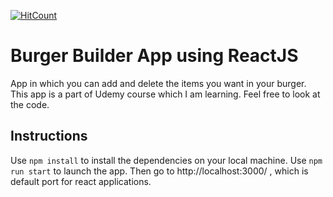 [![HitCount](http://hits.dwyl.com/TheRealMentor/react-burger-builder.svg)](http://hits.dwyl.com/TheRealMentor/react-burger-builder)

# Burger Builder App using ReactJS

App in which you can add and delete the items you want in your burger. This app is a part of Udemy course which I am learning. Feel free to look at the code. 

## Instructions

Use `npm install` to install the dependencies on your local machine.
Use `npm run start` to launch the app. Then go to http://localhost:3000/ , which is default port for react applications.
